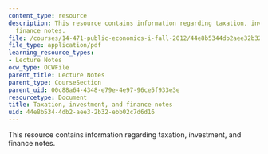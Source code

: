 ```yaml
---
content_type: resource
description: This resource contains information regarding taxation, investment, and
  finance notes.
file: /courses/14-471-public-economics-i-fall-2012/44e8b5344db2aee32b32ebb02c7d6d16_MIT14_471F12_Investment.pdf
file_type: application/pdf
learning_resource_types:
- Lecture Notes
ocw_type: OCWFile
parent_title: Lecture Notes
parent_type: CourseSection
parent_uid: 00c88a64-4348-e79e-4e97-96ce5f933e3e
resourcetype: Document
title: Taxation, investment, and finance notes
uid: 44e8b534-4db2-aee3-2b32-ebb02c7d6d16
---
```

This resource contains information regarding taxation, investment, and finance notes.

